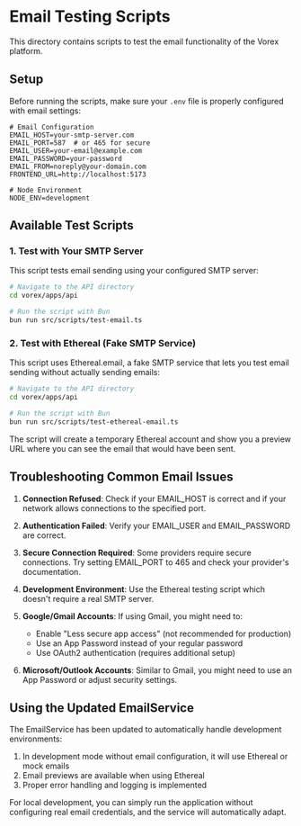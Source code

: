 # Email Testing Scripts

This directory contains scripts to test the email functionality of the Vorex platform.

## Setup

Before running the scripts, make sure your `.env` file is properly configured with email settings:

```
# Email Configuration
EMAIL_HOST=your-smtp-server.com
EMAIL_PORT=587  # or 465 for secure
EMAIL_USER=your-email@example.com
EMAIL_PASSWORD=your-password
EMAIL_FROM=noreply@your-domain.com
FRONTEND_URL=http://localhost:5173

# Node Environment
NODE_ENV=development
```

## Available Test Scripts

### 1. Test with Your SMTP Server

This script tests email sending using your configured SMTP server:

```bash
# Navigate to the API directory
cd vorex/apps/api

# Run the script with Bun
bun run src/scripts/test-email.ts
```

### 2. Test with Ethereal (Fake SMTP Service)

This script uses Ethereal.email, a fake SMTP service that lets you test email sending without actually sending emails:

```bash
# Navigate to the API directory
cd vorex/apps/api

# Run the script with Bun
bun run src/scripts/test-ethereal-email.ts
```

The script will create a temporary Ethereal account and show you a preview URL where you can see the email that would have been sent.

## Troubleshooting Common Email Issues

1. **Connection Refused**: Check if your EMAIL_HOST is correct and if your network allows connections to the specified port.

2. **Authentication Failed**: Verify your EMAIL_USER and EMAIL_PASSWORD are correct.

3. **Secure Connection Required**: Some providers require secure connections. Try setting EMAIL_PORT to 465 and check your provider's documentation.

4. **Development Environment**: Use the Ethereal testing script which doesn't require a real SMTP server.

5. **Google/Gmail Accounts**: If using Gmail, you might need to:
   - Enable "Less secure app access" (not recommended for production)
   - Use an App Password instead of your regular password
   - Use OAuth2 authentication (requires additional setup)

6. **Microsoft/Outlook Accounts**: Similar to Gmail, you might need to use an App Password or adjust security settings.

## Using the Updated EmailService

The EmailService has been updated to automatically handle development environments:

1. In development mode without email configuration, it will use Ethereal or mock emails
2. Email previews are available when using Ethereal
3. Proper error handling and logging is implemented

For local development, you can simply run the application without configuring real email credentials, and the service will automatically adapt. 